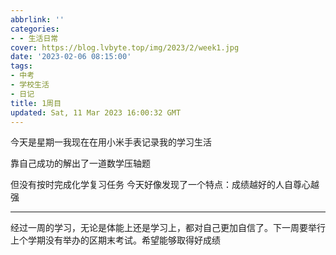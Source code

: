 ```yaml
---
abbrlink: ''
categories:
- - 生活日常
cover: https://blog.lvbyte.top/img/2023/2/week1.jpg
date: '2023-02-06 08:15:00'
tags:
- 中考
- 学校生活
- 日记
title: 1周目
updated: Sat, 11 Mar 2023 16:00:32 GMT
---
```

今天是星期一我现在在用小米手表记录我的学习生活

靠自己成功的解出了一道数学压轴题

但没有按时完成化学复习任务      今天好像发现了一个特点：成绩越好的人自尊心越强

---

经过一周的学习，无论是体能上还是学习上，都对自己更加自信了。下一周要举行上个学期没有举办的区期末考试。希望能够取得好成绩
